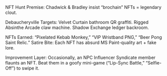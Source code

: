 NFT Hunt
Premise: Chadwick & Bradley insist “brochain” NFTs = legendary clout.

Debaucheryville Targets:
Velvet Curtain bathroom QR graffiti.
Rigged Absinthe Arcade claw machine.
Shadow Exchange ledger backroom.

NFTs Earned: “Pixelated Kebab Monkey,” “VIP Wristband PNG,” “Beer Pong Saint Relic.”
Satire Bite: Each NFT has absurd MS Paint-quality art + fake lore.

Improvement Layer: Occasionally, an NPC Influencer Syndicate member flaunts an NFT. Beat them in a goofy mini-game (“Lip-Sync Battle,” “Selfie-Off”) to swipe it.
